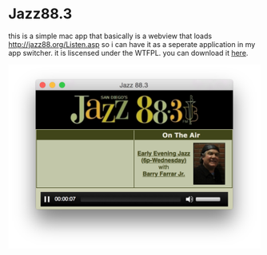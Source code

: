 # Jazz88.3

this is a simple mac app that basically is a webview that loads http://jazz88.org/Listen.asp so i can have it as a seperate application in my app switcher. it is liscensed under the WTFPL. you can download it [here](https://github.com/nclark/jazz883/blob/master/dist/Jazz%2088.3.app.tar.gz?raw=true).

![screenshot](https://raw.githubusercontent.com/nclark/jazz883/master/screenshot.png)
